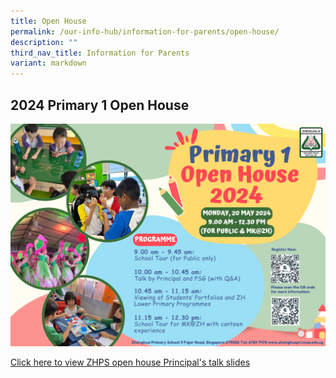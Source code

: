 ```yaml
---
title: Open House
permalink: /our-info-hub/information-for-parents/open-house/
description: ""
third_nav_title: Information for Parents
variant: markdown
---
```

## 2024 Primary 1 Open House

![](/images/Our%20info%20hub/2024_P1_Open_House.png)

[Click here to view ZHPS open house Principal's talk slides](/files/Our%20Info%20Hub/20_may_2024_zhps_open_house_principal's_talk.pdf)